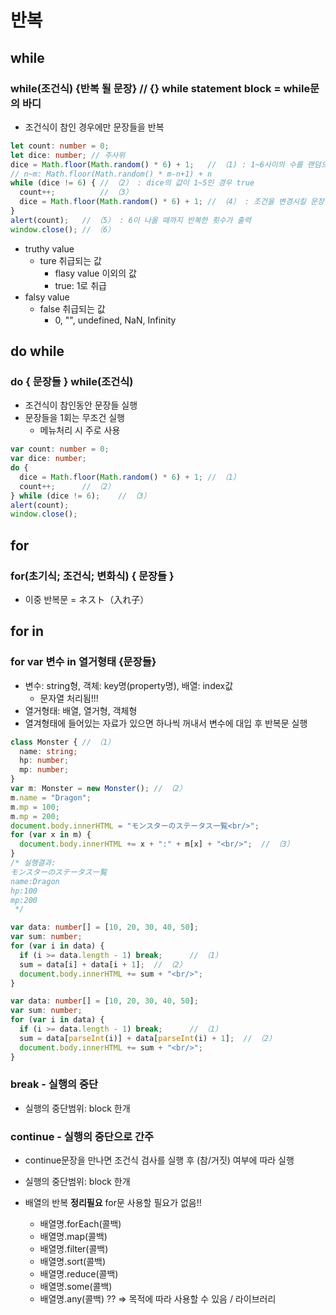 # 반복

## while
### while(조건식) {반복 될 문장} // {} while statement block = while문의 바디
* 조건식이 참인 경우에만 문장들을 반복
```typescript
let count: number = 0;
let dice: number; // 주사위
dice = Math.floor(Math.random() * 6) + 1;   // （1) : 1~6사이의 수를 랜덤으로 저장
// n~m: Math.floor(Math.random() * m-n+1) + n
while (dice != 6) { // （2） : dice의 값이 1~5인 경우 true
  count++;          // （3）
  dice = Math.floor(Math.random() * 6) + 1; // （4） : 조건을 변경시킬 문장
}
alert(count);   // （5） : 6이 나올 때까지 반복한 횟수가 출력
window.close(); // （6）
```

* truthy value
  * ture 취급되는 값
    - flasy value 이외의 값
    - true: 1로 취급
* falsy value
  * false 취급되는 값
    - 0, "", undefined, NaN, Infinity

## do while
### do { 문장들 } while(조건식)
  - 조건식이 참인동안 문장들 실행
  - 문장들을 1회는 무조건 실행
    - 메뉴처리 시 주로 사용

```typescript
var count: number = 0;
var dice: number;
do {
  dice = Math.floor(Math.random() * 6) + 1; // （1）
  count++;      // （2）
} while (dice != 6);    // （3）
alert(count);
window.close();
```

## for
### for(초기식; 조건식; 변화식) { 문장들 }
* 이중 반복문 = ネスト（入れ子）

## for in
### for var 변수 in 열거형태 {문장들}
  - 변수: string형, 객체: key명(property명), 배열: index값
    - 문자열 처리됨!!!
  - 열거형태: 배열, 열거형, 객체형
  - 열겨형태에 들어있는 자료가 있으면 하나씩 꺼내서 변수에 대입 후 반복문 실행
```typescript
class Monster { // （1）
  name: string;
  hp: number;
  mp: number;
}
var m: Monster = new Monster(); // （2）
m.name = "Dragon";
m.mp = 100;
m.mp = 200;
document.body.innerHTML = "モンスターのステータス一覧<br/>";
for (var x in m) {
  document.body.innerHTML += x + ":" + m[x] + "<br/>";  // （3）
}
/* 실행결과:
モンスターのステータス一覧
name:Dragon
hp:100
mp:200
 */
```


```typescript
var data: number[] = [10, 20, 30, 40, 50];
var sum: number;
for (var i in data) {
  if (i >= data.length - 1) break;      // （1）
  sum = data[i] + data[i + 1];  // （2）
  document.body.innerHTML += sum + "<br/>";
}
```
```typescript
var data: number[] = [10, 20, 30, 40, 50];
var sum: number;
for (var i in data) {
  if (i >= data.length - 1) break;      // （1）
  sum = data[parseInt(i)] + data[parseInt(i) + 1];  // （2）
  document.body.innerHTML += sum + "<br/>";
}
```

### break - 실행의 중단
* 실행의 중단범위: block 한개

### continue - 실행의 중단으로 간주
  - continue문장을 만나면 조건식 검사를 실행 후 (참/거짓) 여부에 따라 실행
* 실행의 중단범위: block 한개

* 배열의 반복 **정리필요** for문 사용할 필요가 없음!!
  - 배열명.forEach(콜백)
  - 배열명.map(콜백)
  - 배열명.filter(콜백)
  - 배열명.sort(콜백)
  - 배열명.reduce(콜백)
  - 배열명.some(콜백)
  - 배열명.any(콜백) ?? => 목적에 따라 사용할 수 있음 / 라이브러리
